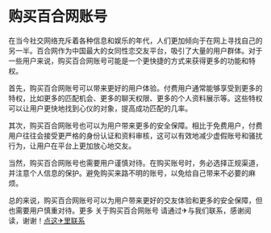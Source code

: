 # 购买百合网账号

在当今社交网络充斥着各种信息和娱乐的年代，人们更加倾向于在网上寻找自己的另一半。百合网作为中国最大的女同性恋交友平台，吸引了大量的用户群体。对于一些用户来说，购买百合网账号可能是一个更快捷的方式来获得更多的功能和特权。

首先，购买百合网账号可以带来更好的用户体验。付费用户通常能够享受到更多的特权，比如更多的匹配机会、更多的聊天权限、更多的个人资料展示等。这些特权可以让用户更快地找到心仪的对象，提高成功匹配的几率。

其次，购买百合网账号也可以为用户带来更多的安全保障。相比于免费用户，付费用户往往会接受更严格的身份认证和资料审核，这可以有效地减少虚假账号和骚扰行为，让用户在平台上更加放心地交友。

当然，购买百合网账号也需要用户谨慎对待。在购买账号时，务必选择正规渠道，并注意个人信息的保护。避免购买来路不明的账号，以免给自己带来不必要的麻烦。

总的来说，购买百合网账号可以为用户带来更好的交友体验和更多的安全保障，但也需要用户慎重对待。更多 关于购买百合网账号 请通过✈与我们联系，感谢阅读，谢谢！[点这✈里联系](https://d.k02.cc)